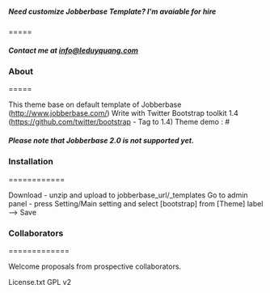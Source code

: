##### Need customize Jobberbase Template? I'm avaiable for hire
=====
##### Contact me at info@leduyquang.com

### About
=====

This theme base on default template of Jobberbase (http://www.jobberbase.com/)
Write with Twitter Bootstrap toolkit 1.4 (https://github.com/twitter/bootstrap - Tag to 1.4)
Theme demo : #
##### Please note that Jobberbase 2.0 is not supported yet.

### Installation
============

Download - unzip and upload to jobberbase_url/_templates
Go to admin panel - press Setting/Main setting and select [bootstrap] from [Theme] label --> Save


### Collaborators
=============

Welcome proposals from prospective collaborators. 

License.txt
GPL v2
